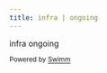 ```yaml
---
title: infra | ongoing
---
```

infra ongoing

<SwmMeta repo-id="Z2l0aHViJTNBJTNBcGFuZGFzJTNBJTNBbmFkYXYtc3dpbW0=" repo-name="pandas"><sup>Powered by [Swimm](http://localhost:5000/)</sup></SwmMeta>
